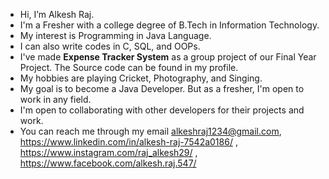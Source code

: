 -  Hi, I’m Alkesh Raj.
-  I'm a Fresher with a college degree of B.Tech in Information Technology.
-  My interest is Programming in Java Language.
-  I can also write codes in C, SQL, and OOPs.
-  I've made **Expense Tracker System** as a group project of our Final Year Project. The Source code can be found in my profile.
-  My hobbies are playing Cricket, Photography, and Singing.
-  My goal is to become a Java Developer. But as a fresher, I'm open to work in any field.
-  I'm open to collaborating with other developers for their projects and work.
-  You can reach me through my email alkeshraj1234@gmail.com, https://www.linkedin.com/in/alkesh-raj-7542a0186/ , https://www.instagram.com/raj_alkesh29/ , https://www.facebook.com/alkesh.raj.547/ 

<!---
Alkeshraj1234/Alkeshraj1234 is a ✨ special ✨ repository because its `README.md` (this file) appears on your GitHub profile.
You can click the Preview link to take a look at your changes.
--->

